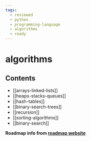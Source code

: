 ```yaml
---
tags:
  - reviewed
  - python
  - programming-language
  - algorithms
  - ready
---
```


# algorithms

## Contents

- [[arrays-linked-lists]]
- [[heaps-stacks-queues]]
- [[hash-tables]]
- [[binary-search-trees]]
- [[recursion]]
- [[sorting-algorithms]]
- [[binary-search]]

__Roadmap info from [roadmap website](https://roadmap.sh/python/algorithms)__
